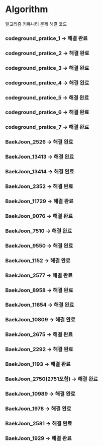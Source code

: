 ﻿# Algorithm
알고리즘 커뮤니티 문제 해결 코드

### codeground_pratice_1 -> 해결 완료

### codeground_pratice_2 -> 해결 완료

### codeground_pratice_3 -> 해결 완료

### codeground_pratice_4 -> 해결 완료

### codeground_pratice_5 -> 해결 완료

### codeground_pratice_6 -> 해결 완료

### codeground_pratice_7 -> 해결 완료

### BaekJoon_2526 -> 해결 완료

### BaekJoon_13413 -> 해결 완료

### BaekJoon_13414 -> 해결 완료

### BaekJoon_2352 -> 해결 완료

### BaekJoon_11729 -> 해결 완료

### BaekJoon_9076 -> 해결 완료

### BaekJoon_7510 -> 해결 완료

### BaekJoon_9550 -> 해결 완료

### BaekJoon_1152 -> 해결 완료

### BaekJoon_2577 -> 해결 완료

### BaekJoon_8958 -> 해결 완료

### BaekJoon_11654 -> 해결 완료

### BaekJoon_10809 -> 해결 완료

### BaekJoon_2675 -> 해결 완료

### BaekJoon_2292 -> 해결 완료

### BaekJoon_1193 -> 해결 완료

### BaekJoon_2750(2751포함) -> 해결 완료

### BaekJoon_10989 -> 해결 완료

### BaekJoon_1978 -> 해결 완료

### BaekJoon_2581 -> 해결 완료

### BaekJoon_1929 -> 해결 완료